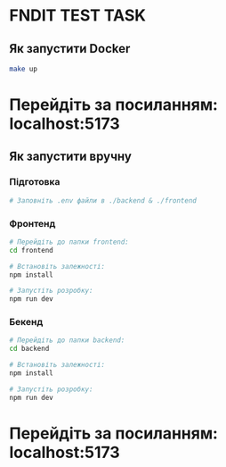 # FNDIT TEST TASK

## Як запустити Docker

```bash
make up
```
# Перейдіть за посиланням: localhost:5173




## Як запустити вручну

### Підготовка

```bash
# Заповніть .env файли в ./backend & ./frontend
```

### Фронтенд

```bash
# Перейдіть до папки frontend:
cd frontend

# Встановіть залежності:
npm install

# Запустіть розробку:
npm run dev
```

### Бекенд

```bash
# Перейдіть до папки backend:
cd backend

# Встановіть залежності:
npm install

# Запустіть розробку:
npm run dev

```

# Перейдіть за посиланням: localhost:5173